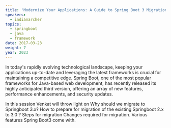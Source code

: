 ```yaml
---
title: 'Modernize Your Applications: A Guide to Spring Boot 3 Migration'
speakers:
  - indianarcher
topics:
  - springboot
  - java 
  - framework
date: 2017-03-23
weight: 7
year: 2023
---
```

In today's rapidly evolving technological landscape, keeping your applications up-to-date and leveraging the latest frameworks is crucial for maintaining a competitive edge. Spring Boot, one of the most popular frameworks for Java-based web development, has recently released its highly anticipated third version, offering an array of new features, performance enhancements, and security updates.

In this session Venkat will throw light on 
Why should we migrate to Springboot 3.x?
How to prepare for migration of the existing Springboot 2.x to 3.0 ?
    Steps for migration
    Changes required for migration.
Various features Spring Boot3 come with.
